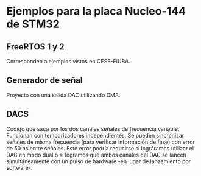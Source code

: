 # Ejemplos para la placa Nucleo-144 de STM32

## FreeRTOS 1 y 2
Corresponden a ejemplos vistos en CESE-FIUBA.

## Generador de señal
Proyecto con una salida DAC utilizando DMA.

## DACS
Código que saca por los dos canales señales de frecuencia variable. Funcionan con temporizadores independientes.
Se pueden sincronizar señales de misma frecuencia (para verificar información de fase) con error de 50 ns entre señales. Este error podría reducirse si lográramos utilizar el DAC en modo dual o si logramos que ambos canales del DAC se lancen simultáneamente con un pulso de hardware -en lugar de lanzamiento por software-.
